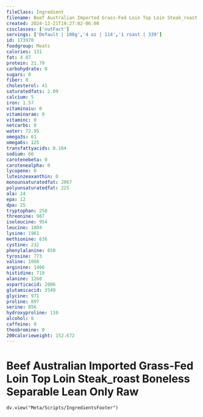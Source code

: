```yaml
---
fileClass: Ingredient
filename: Beef Australian Imported Grass-Fed Loin Top Loin Steak_roast Boneless Separable Lean Only Raw
created: 2024-12-21T19:27:02-06:00
cssclasses: ['nutFact']
servings: ['Default | 100g','4 oz | 114','1 roast | 339']
id: 173970
foodgroup: Meats
calories: 131
fat: 4.87
protein: 21.79
carbohydrate: 0
sugars: 0
fiber: 0
cholesterol: 41
saturatedfats: 2.09
calcium: 5
iron: 1.57
vitaminaiu: 0
vitaminarae: 0
vitaminc: 0
netcarbs: 0
water: 72.95
omega3s: 61
omega6s: 125
transfattyacids: 0.164
sodium: 66
carotenebeta: 0
carotenealpha: 0
lycopene: 0
luteinzeaxanthin: 0
monounsaturatedfat: 2067
polyunsaturatedfat: 225
ala: 24
epa: 12
dpa: 25
tryptophan: 250
threonine: 987
isoleucine: 954
leucine: 1804
lysine: 1961
methionine: 636
cystine: 232
phenylalanine: 850
tyrosine: 773
valine: 1008
arginine: 1466
histidine: 719
alanine: 1260
asparticacid: 2006
glutamicacid: 3549
glycine: 971
proline: 897
serine: 856
hydroxyproline: 110
alcohol: 0
caffeine: 0
theobromine: 0
200calorieweight: 152.672
---
```


# Beef Australian Imported Grass-Fed Loin Top Loin Steak_roast Boneless Separable Lean Only Raw

```dataviewjs
dv.view("Meta/Scripts/IngredientsFooter")
```